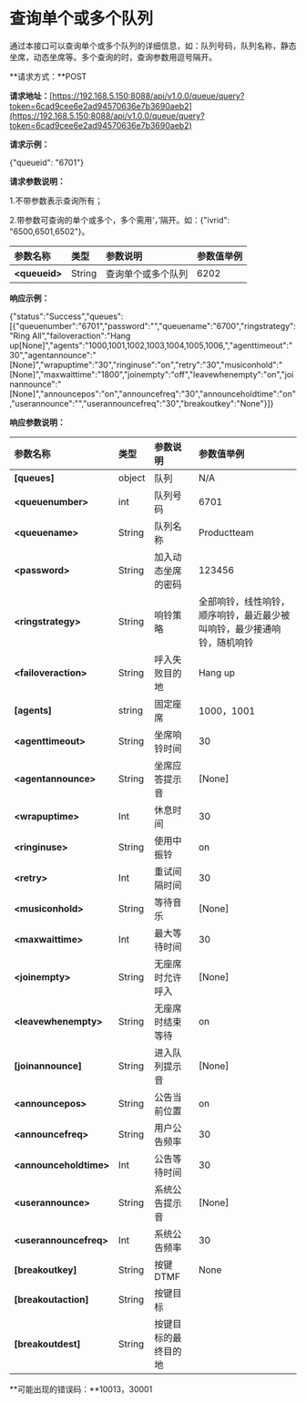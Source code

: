 # 查询单个或多个队列

通过本接口可以查询单个或多个队列的详细信息，如：队列号码，队列名称，静态坐席，动态坐席等。多个查询的时，查询参数用逗号隔开。

**请求方式：**POST

**请求地址：**[https://192.168.5.150:8088/api/v1.0.0/queue/query?token=6cad9cee6e2ad94570636e7b3690aeb2](https://192.168.5.150:8088/api/v1.0.0/queue/query?token=6cad9cee6e2ad94570636e7b3690aeb2)

**请求示例：**

{"queueid": "6701"}

**请求参数说明：**

1.不带参数表示查询所有；

2.带参数可查询的单个或多个，多个需用‘，’隔开。如：{"ivrid": "6500,6501,6502"}。

| 参数名称 | 类型 | 参数说明 | 参数值举例 |
| :--- | :--- | :--- | :--- |
| **&lt;queueid&gt;** | String | 查询单个或多个队列 | 6202 |

**响应示例：**

{"status":"Success","queues":\[{"queuenumber":"6701","password":"","queuename":"6700","ringstrategy":"Ring All","failoveraction":"Hang up\[None\]","agents":"1000,1001,1002,1003,1004,1005,1006,","agenttimeout":"30","agentannounce":"\[None\]","wrapuptime":"30","ringinuse":"on","retry":"30","musiconhold":"\[None\]","maxwaittime":"1800","joinempty":"off","leavewhenempty":"on","joinannounce":"\[None\]","announcepos":"on","announcefreq":"30","announceholdtime":"on","userannounce":"","userannouncefreq":"30","breakoutkey":"None"}\]}

**响应参数说明：**

| 参数名称 | 类型 | 参数说明 | 参数值举例 |
| :--- | :--- | :--- | :--- |
| **\[queues\]** | object | 队列 | N/A |
| **&lt;queuenumber&gt;** | int | 队列号码 | 6701 |
| **&lt;queuename&gt;** | String | 队列名称 | Productteam |
| **&lt;password&gt;** | String | 加入动态坐席的密码 | 123456 |
| **&lt;ringstrategy&gt;** | String | 响铃策略 | 全部响铃，线性响铃，顺序响铃，最近最少被叫响铃，最少接通响铃，随机响铃 |
| **&lt;failoveraction&gt;** | String | 呼入失败目的地 | Hang up |
| **\[agents\]** | string | 固定座席 | 1000，1001 |
| **&lt;agenttimeout&gt;** | String | 坐席响铃时间 | 30 |
| **&lt;agentannounce&gt;** | String | 坐席应答提示音 | \[None\] |
| **&lt;wrapuptime&gt;** | Int | 休息时间 | 30 |
| **&lt;ringinuse&gt;** | String | 使用中振铃 | on |
| **&lt;retry&gt;** | Int | 重试间隔时间 | 30 |
| **&lt;musiconhold&gt;** | String | 等待音乐 | \[None\] |
| **&lt;maxwaittime&gt;** | Int | 最大等待时间 | 30 |
| **&lt;joinempty&gt;** | String | 无座席时允许呼入 | \[None\] |
| **&lt;leavewhenempty&gt;** | String | 无座席时结束等待 | on |
| **\[joinannounce\]** | String | 进入队列提示音 | \[None\] |
| **&lt;announcepos&gt;** | String | 公告当前位置 | on |
| **&lt;announcefreq&gt;** | String | 用户公告频率 | 30 |
| **&lt;announceholdtime&gt;** | Int | 公告等待时间 | 30 |
| **&lt;userannounce&gt;** | String | 系统公告提示音 | \[None\] |
| **&lt;userannouncefreq&gt;** | Int | 系统公告频率 | 30 |
| **\[breakoutkey\]** | String | 按键DTMF | None |
| **\[breakoutaction\]** | String | 按键目标 |  |
| **\[breakoutdest\]** | String | 按键目标的最终目的地 |  |

**可能出现的错误码：**10013，30001


